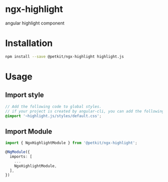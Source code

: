 # ngx-highlight
angular highlight component

# Installation
```bash
npm install --save @petkit/ngx-highlight highlight.js
```

# Usage
## Import style

```scss
// Add the following code to global styles.
// if your project is created by angular-cli, you can add the following code to 'style.scss' in src dir.
@import '~highlight.js/styles/default.css';
```

## Import Module

```ts
import { NgxHighlightModule } from '@petkit/ngx-highlight';

@NgModule({
  imports: [
    ...
    NgxHighlightModule,
  ],
})
```

